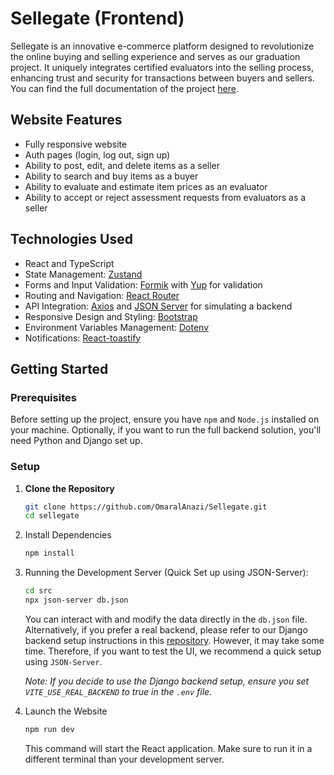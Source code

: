 # Sellegate (Frontend)

Sellegate is an innovative e-commerce platform designed to revolutionize the online buying and selling experience and serves as our graduation project. It uniquely integrates certified evaluators into the selling process, enhancing trust and security for transactions between buyers and sellers. You can find the full documentation of the project [here](https://drive.google.com/file/d/1ta0M59a4IiTMR1U7VnAvEDoot0HxtB1j/view).

## Website Features

- Fully responsive website
- Auth pages (login, log out, sign up)
- Ability to post, edit, and delete items as a seller
- Ability to search and buy items as a buyer
- Ability to evaluate and estimate item prices as an evaluator
- Ability to accept or reject assessment requests from evaluators as a seller

## Technologies Used

- React and TypeScript
- State Management: [Zustand](https://github.com/pmndrs/zustand)
- Forms and Input Validation: [Formik](https://formik.org/) with [Yup](https://github.com/jquense/yup) for validation
- Routing and Navigation: [React Router](https://reactrouter.com/)
- API Integration: [Axios](https://axios-http.com/) and [JSON Server](https://github.com/typicode/json-server) for simulating a backend
- Responsive Design and Styling: [Bootstrap](https://getbootstrap.com/)
- Environment Variables Management: [Dotenv](https://github.com/motdotla/dotenv)
- Notifications: [React-toastify](https://fkhadra.github.io/react-toastify/)

## Getting Started

### Prerequisites

Before setting up the project, ensure you have `npm` and `Node.js` installed on your machine. Optionally, if you want to run the full backend solution, you'll need Python and Django set up.

### Setup

1. **Clone the Repository**

   ```bash
   git clone https://github.com/OmaralAnazi/Sellegate.git
   cd sellegate
   ```

2. Install Dependencies

   ```bash
   npm install
   ```

3. Running the Development Server (Quick Set up using JSON-Server):

   ```bash
   cd src
   npx json-server db.json
   ```

   You can interact with and modify the data directly in the `db.json` file. Alternatively, if you prefer a real backend, please refer to our Django backend setup instructions in this [repository](https://github.com/AymanBerri/Sellegate). However, it may take some time. Therefore, if you want to test the UI, we recommend a quick setup using `JSON-Server`.

   _Note: If you decide to use the Django backend setup, ensure you set `VITE_USE_REAL_BACKEND` to true in the `.env` file._

4. Launch the Website

   ```bash
   npm run dev
   ```

   This command will start the React application. Make sure to run it in a different terminal than your development server.
